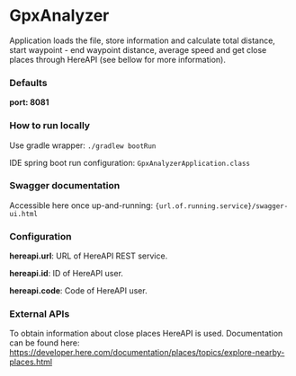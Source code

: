 # GpxAnalyzer
Application loads the file, store information and calculate total distance, start waypoint - end waypoint distance, average speed and get close places through HereAPI (see bellow for more information).

### Defaults
**port: 8081**

### How to run locally
Use gradle wrapper: ```./gradlew bootRun```

IDE spring boot run configuration: ```GpxAnalyzerApplication.class```

### Swagger documentation
Accessible here once up-and-running: ```{url.of.running.service}/swagger-ui.html```

### Configuration
**hereapi.url**: URL of HereAPI REST service.

**hereapi.id**: ID of HereAPI user.

**hereapi.code**: Code of HereAPI user.

### External APIs
To obtain information about close places HereAPI is used. 
Documentation can be found here: https://developer.here.com/documentation/places/topics/explore-nearby-places.html
